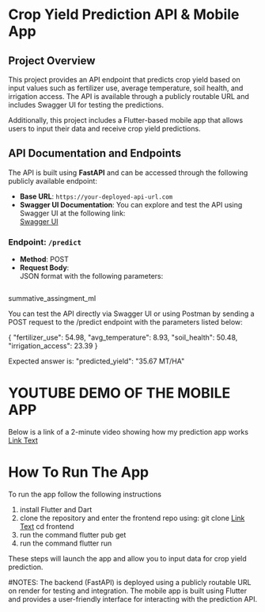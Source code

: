 # Crop Yield Prediction API & Mobile App

## Project Overview
This project provides an API endpoint that predicts crop yield based on input values such as fertilizer use, average temperature, soil health, and irrigation access. The API is available through a publicly routable URL and includes Swagger UI for testing the predictions.

Additionally, this project includes a Flutter-based mobile app that allows users to input their data and receive crop yield predictions.

## API Documentation and Endpoints

The API is built using **FastAPI** and can be accessed through the following publicly available endpoint:

- **Base URL**: `https://your-deployed-api-url.com`
- **Swagger UI Documentation**: You can explore and test the API using Swagger UI at the following link:  
  [Swagger UI](https://your-deployed-api-url.com/docs)

### Endpoint: `/predict`
- **Method**: POST
- **Request Body**:  
  JSON format with the following parameters:
  ```json
 summative_assingment_ml

 You can test the API directly via Swagger UI or using Postman by sending a POST request to the /predict endpoint with the parameters listed below:

{
    "fertilizer_use": 54.98,
    "avg_temperature": 8.93,
    "soil_health": 50.48,
    "irrigation_access": 23.39
  }

Expected answer is: "predicted_yield": "35.67 MT/HA"

# YOUTUBE DEMO OF THE MOBILE APP
Below is a link of a 2-minute video showing how my prediction app works
[Link Text](https://youtu.be/35IHir-O0CQ)


# How To Run The App
To run the app follow the following instructions
1. install Flutter and Dart
2. clone the repository and enter the frontend repo using:
   git clone [Link Text](https://github.com/your-username/your-repo.git)
   cd frontend
3. run the command
   flutter pub get
4. run the command
   flutter run

These steps will launch the app and allow you to input data for crop yield prediction.

#NOTES:
The backend (FastAPI) is deployed using a publicly routable URL on render for testing and integration.
The mobile app is built using Flutter and provides a user-friendly interface for interacting with the prediction API.
